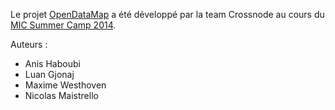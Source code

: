 Le projet [OpenDataMap](https://github.com/micdevcamp/opendatamap) a été développé par la team Crossnode au cours du [MIC Summer Camp 2014](http://softlab.mic-belgique.be/summercamp).

Auteurs : 
- Anis Haboubi
- Luan Gjonaj
- Maxime Westhoven
- Nicolas Maistrello